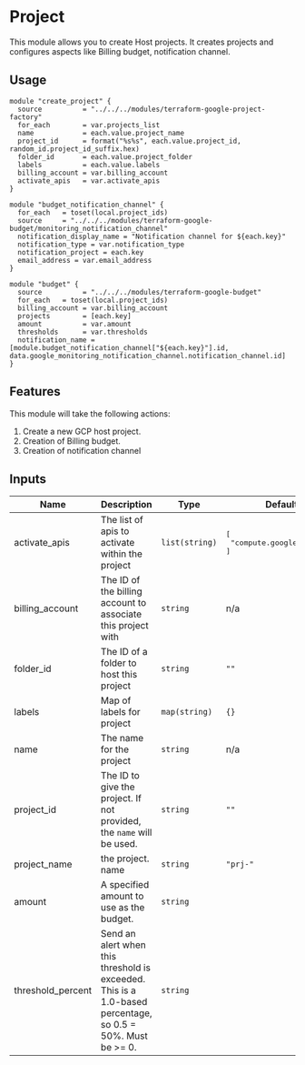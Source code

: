 #  Project

This module allows you to create Host projects. It
creates projects and configures aspects like Billing budget, notification channel.

## Usage

```hcl
module "create_project" {
  source          = "../../../modules/terraform-google-project-factory"
  for_each        = var.projects_list
  name            = each.value.project_name
  project_id      = format("%s%s", each.value.project_id, random_id.project_id_suffix.hex)
  folder_id       = each.value.project_folder
  labels          = each.value.labels
  billing_account = var.billing_account
  activate_apis   = var.activate_apis
}

module "budget_notification_channel" {
  for_each   = toset(local.project_ids)
  source     = "../../../modules/terraform-google-budget/monitoring_notification_channel"
  notification_display_name = "Notification channel for ${each.key}"
  notification_type = var.notification_type
  notification_project = each.key
  email_address = var.email_address
}

module "budget" {
  source          = "../../../modules/terraform-google-budget"
  for_each   = toset(local.project_ids)
  billing_account = var.billing_account
  projects        = [each.key]
  amount          = var.amount
  thresholds      = var.thresholds
  notification_name = [module.budget_notification_channel["${each.key}"].id, data.google_monitoring_notification_channel.notification_channel.id]
}
```

## Features

This module will take the following actions:

1. Create a new GCP host project.
1. Creation of  Billing budget.
1. Creation of  notification channel 

## Inputs

| Name | Description | Type | Default | Required |
|------|-------------|------|---------|:--------:|
| activate\_apis | The list of apis to activate within the project | `list(string)` | <pre>[<br>  "compute.googleapis.com"<br>]</pre> 
| billing\_account | The ID of the billing account to associate this project with | `string` | n/a |
| folder\_id | The ID of a folder to host this project | `string` | `""` 
| labels | Map of labels for project | `map(string)` | `{}` |
| name | The name for the project | `string` | n/a |
| project\_id | The ID to give the project. If not provided, the `name` will be used. | `string` | `""` |
| project\_name |   the project. name | `string` | `"prj-"` | 
| amount | A specified amount to use as the budget. | `string` |
| threshold_percent | Send an alert when this threshold is exceeded. This is a 1.0-based percentage, so 0.5 = 50%. Must be >= 0. | `string` |



